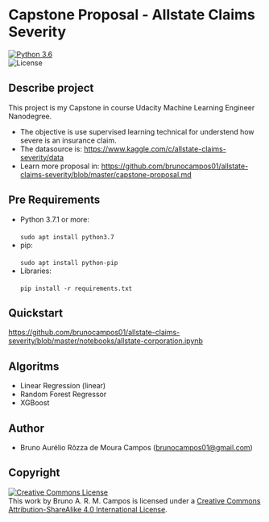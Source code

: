  # Capstone Proposal - Allstate Claims Severity	
 [![Python 3.6](https://img.shields.io/badge/python-3.6-blue.svg)](https://www.python.org/downloads/release/python-360/)	
 ![License](https://img.shields.io/badge/Code%20License-MIT-blue.svg)	
 
  ## Describe project 	
 This project is my Capstone in course Udacity Machine Learning Engineer Nanodegree.<br/>	
 
 - The objective is use supervised learning technical for understend how severe is an insurance claim.	
 - The datasource is: https://www.kaggle.com/c/allstate-claims-severity/data	
 - Learn more proposal in: https://github.com/brunocampos01/allstate-claims-severity/blob/master/capstone-proposal.md	
 
  ## Pre Requirements	
 - Python 3.7.1 or more:<br/>	
 `sudo apt install python3.7`	
 - pip:<br/>	
 `sudo apt install python-pip`	
 - Libraries:<br/>	
 `pip install -r requirements.txt`<br/>	
 
 ## Quickstart	
https://github.com/brunocampos01/allstate-claims-severity/blob/master/notebooks/allstate-corporation.ipynb

  ## Algoritms	
 - Linear Regression (linear)	
 - Random Forest Regressor 	
 - XGBoost
 
  ## Author	
 - Bruno Aurélio Rôzza de Moura Campos (brunocampos01@gmail.com)	
 ## Copyright	
 <a rel="license" href="http://creativecommons.org/licenses/by-sa/4.0/"><img alt="Creative Commons License" style="border-width:0" src="https://i.creativecommons.org/l/by-sa/4.0/88x31.png" /></a><br />This work by <span xmlns:cc="http://creativecommons.org/ns#" property="cc:attributionName">Bruno A. R. M. Campos</span> is licensed under a <a rel="license" href="http://creativecommons.org/licenses/by-sa/4.0/">Creative Commons Attribution-ShareAlike 4.0 International License</a>.	
 
